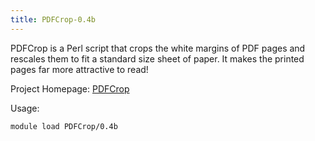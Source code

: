 ```yaml
---
title: PDFCrop-0.4b
---
```

PDFCrop is a Perl script that crops the white margins of PDF pages and rescales them
 to fit a standard size sheet of paper. It makes the printed pages far more attractive to read!

Project Homepage: [PDFCrop](http://pdfcrop.sourceforge.net/)

Usage:
```
module load PDFCrop/0.4b
```
